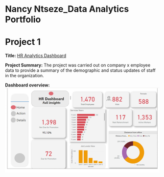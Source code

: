 # Nancy Ntseze_Data Analytics Portfolio
# Project 1
**Title:** [HR Analytics Dashboard](https://github.com/Nancyntseze/Data-Analytics)

**Project Summary:** The project was carried out on company x employee data to provide a summary of the demographic and status updates of staff in the organization.

**Dashboard overview:**
![HR_Data](HR_Data.png)
